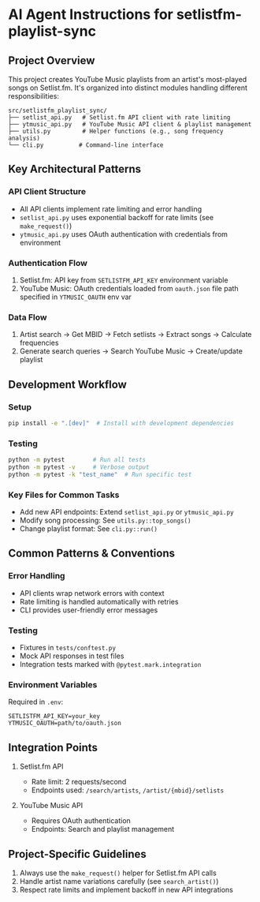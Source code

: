 # AI Agent Instructions for setlistfm-playlist-sync

## Project Overview
This project creates YouTube Music playlists from an artist's most-played songs on Setlist.fm. It's organized into distinct modules handling different responsibilities:

```
src/setlistfm_playlist_sync/
├── setlist_api.py   # Setlist.fm API client with rate limiting
├── ytmusic_api.py   # YouTube Music API client & playlist management
├── utils.py         # Helper functions (e.g., song frequency analysis)
└── cli.py          # Command-line interface
```

## Key Architectural Patterns

### API Client Structure
- All API clients implement rate limiting and error handling
- `setlist_api.py` uses exponential backoff for rate limits (see `make_request()`)
- `ytmusic_api.py` uses OAuth authentication with credentials from environment

### Authentication Flow
1. Setlist.fm: API key from `SETLISTFM_API_KEY` environment variable
2. YouTube Music: OAuth credentials loaded from `oauth.json` file path specified in `YTMUSIC_OAUTH` env var

### Data Flow
1. Artist search → Get MBID → Fetch setlists → Extract songs → Calculate frequencies
2. Generate search queries → Search YouTube Music → Create/update playlist

## Development Workflow

### Setup
```bash
pip install -e ".[dev]"  # Install with development dependencies
```

### Testing
```bash
python -m pytest        # Run all tests
python -m pytest -v     # Verbose output
python -m pytest -k "test_name"  # Run specific test
```

### Key Files for Common Tasks
- Add new API endpoints: Extend `setlist_api.py` or `ytmusic_api.py`
- Modify song processing: See `utils.py::top_songs()`
- Change playlist format: See `cli.py::run()`

## Common Patterns & Conventions

### Error Handling
- API clients wrap network errors with context
- Rate limiting is handled automatically with retries
- CLI provides user-friendly error messages

### Testing
- Fixtures in `tests/conftest.py`
- Mock API responses in test files
- Integration tests marked with `@pytest.mark.integration`

### Environment Variables
Required in `.env`:
```
SETLISTFM_API_KEY=your_key
YTMUSIC_OAUTH=path/to/oauth.json
```

## Integration Points
1. Setlist.fm API
   - Rate limit: 2 requests/second
   - Endpoints used: `/search/artists`, `/artist/{mbid}/setlists`

2. YouTube Music API
   - Requires OAuth authentication
   - Endpoints: Search and playlist management

## Project-Specific Guidelines
1. Always use the `make_request()` helper for Setlist.fm API calls
2. Handle artist name variations carefully (see `search_artist()`)
3. Respect rate limits and implement backoff in new API integrations
